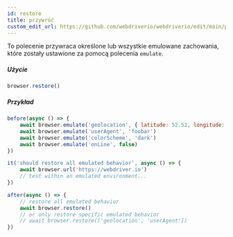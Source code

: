 ```yaml
---
id: restore
title: przywróć
custom_edit_url: https://github.com/webdriverio/webdriverio/edit/main/packages/webdriverio/src/commands/browser/restore.ts
---
```


To polecenie przywraca określone lub wszystkie emulowane zachowania, które zostały ustawione za pomocą polecenia `emulate`.

##### Użycie

```js
browser.restore()
```

##### Przykład

```js title="restore.js"
before(async () => {
    await browser.emulate('geolocation', { latitude: 52.52, longitude: 13.405 })
    await browser.emulate('userAgent', 'foobar')
    await browser.emulate('colorScheme', 'dark')
    await browser.emulate('onLine', false)
})

it('should restore all emulated behavior', async () => {
    await browser.url('https://webdriver.io')
    // test within an emulated environment...
})

after(async () => {
    // restore all emulated behavior
    await browser.restore()
    // or only restore specific emulated behavior
    // await browser.restore(['geolocation', 'userAgent'])
})
```